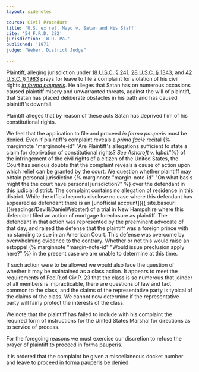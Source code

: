 ```yaml
---
layout: sidenotes

course: Civil Procedure 
title: 'U.S. ex rel. Mayo v. Satan and His Staff'
cite: '54 F.R.D. 282'
jurisdiction: 'W.D. Pa.'
published: '1971'
judge: "Weber, District Judge"
    
---
```


Plaintiff, alleging jurisdiction under [18 U.S.C. § 241](https://www.law.cornell.edu/uscode/text/18/241), [28 U.S.C. § 1343](https://www.law.cornell.edu/uscode/text/28/1343), and [42 U.S.C. § 1983](https://www.law.cornell.edu/uscode/text/42/1983) prays for leave to file a complaint for violation of his civil rights [_in forma pauperis_](https://www.law.cornell.edu/rules/frap/rule_24). He alleges that Satan has on numerous occasions caused plaintiff misery and unwarranted threats, against the will of plaintiff, that Satan has placed deliberate obstacles in his path and has caused plaintiff's downfall.

Plaintiff alleges that by reason of these acts Satan has deprived him of his constitutional rights.

We feel that the application to file and proceed _in forma pauperis_ must be denied. Even if plaintiff's complaint reveals a _prima facie_ recital {% marginnote "marginnote-id" "Are Plaintiff's allegations sufficient to state a claim for deprivation of constitutional rights? _See_ _Ashcroft v. Iqbal_."%} of the infringement of the civil rights of a citizen of the United States, the Court has serious doubts that the complaint reveals a cause of action upon which relief can be granted by the court. We question whether plaintiff may obtain personal jurisdiction {% marginnote "margin-note-id" "On what basis might the the court have personal jurisdiction?" %} over the defendant in this judicial district. The complaint contains no allegation of residence in this district. While the official reports disclose no case where this defendant has appeared as defendant there is an [unofficial account]({{ site.baseurl }}/readings/Devil&DanielWebster) of a trial in New Hampshire where this defendant filed an action of mortgage foreclosure as plaintiff. The defendant in that action was represented by the preeminent advocate of that day, and raised the defense that the plaintiff was a foreign prince with no standing to sue in an American Court. This defense was overcome by overwhelming evidence to the contrary. Whether or not this would raise an estoppel {% marginnote "margin-note-id" "Would issue preclusion apply here?" %} in the present case we are unable to determine at this time.

If such action were to be allowed we would also face the question of whether it may be maintained as a class action. It appears to meet the requirements of Fed.R.of Civ.P. 23 that the class is so numerous that joinder of all members is impracticable, there are questions of law and fact common to the class, and the claims of the representative party is typical of the claims of the class. We cannot now determine if the representative party will fairly protect the interests of the class.

We note that the plaintiff has failed to include with his complaint the required form of instructions for the United States Marshal for directions as to service of process.

For the foregoing reasons we must exercise our discretion to refuse the prayer of plaintiff to proceed in forma pauperis.

It is ordered that the complaint be given a miscellaneous docket number and leave to proceed in forma pauperis be denied.
